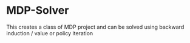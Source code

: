 # MDP-Solver
This creates a class of MDP project and can be solved using backward induction / value or policy iteration
